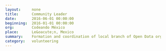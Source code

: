 ```yaml
---
layout:     none
title:      Community Leader
date:       2016-06-01 00:00:00
beginning:  2016-01-01 00:00:00
org:        Codeando México
place:      Le&oacute;n, Mexico
summary:    Formation and coordination of local branch of Open Data organization.
category:   volunteering
---
```

